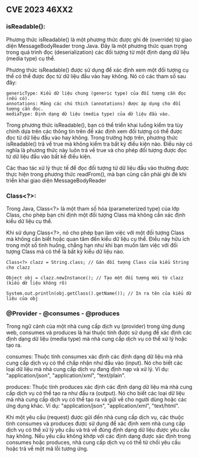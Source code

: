 
## CVE 2023 46XX2

### isReadable(): 
Phương thức isReadable() là một phương thức được ghi đè (override) từ giao diện MessageBodyReader trong Java. Đây là một phương thức quan trọng trong quá trình đọc (deserialization) các đối tượng từ một định dạng dữ liệu (media type) cụ thể.

Phương thức isReadable() được sử dụng để xác định xem một đối tượng cụ thể có thể được đọc từ dữ liệu đầu vào hay không. Nó có các tham số sau đây:

```type: Lớp đối tượng cần đọc.
genericType: Kiểu dữ liệu chung (generic type) của đối tượng cần đọc (nếu có).
annotations: Mảng các chú thích (annotations) được áp dụng cho đối tượng cần đọc.
mediaType: Định dạng dữ liệu (media type) của dữ liệu đầu vào.
```

Trong phương thức isReadable(), bạn có thể triển khai luồng kiểm tra tùy chỉnh dựa trên các thông tin trên để xác định xem đối tượng có thể được đọc từ dữ liệu đầu vào hay không. Trong trường hợp trên, phương thức isReadable() trả về true mà không kiểm tra bất kỳ điều kiện nào. Điều này có nghĩa là phương thức này luôn trả về true và cho phép đối tượng được đọc từ dữ liệu đầu vào bất kể điều kiện.

Các thao tác xử lý thực tế để đọc đối tượng từ dữ liệu đầu vào thường được thực hiện trong phương thức readFrom(), mà bạn cũng cần phải ghi đè khi triển khai giao diện MessageBodyReader



### Class<?>: 
Trong Java, Class<?> là một tham số hóa (parameterized type) của lớp Class, cho phép bạn chỉ định một đối tượng Class mà không cần xác định kiểu dữ liệu cụ thể.

Khi sử dụng Class<?>, nó cho phép bạn làm việc với một đối tượng Class mà không cần biết hoặc quan tâm đến kiểu dữ liệu cụ thể. Điều này hữu ích trong một số tình huống, chẳng hạn như khi bạn muốn làm việc với đối tượng Class mà có thể là bất kỳ kiểu dữ liệu nào.

```
Class<?> clazz = String.class; // Gán đối tượng Class của kiểu String cho clazz

Object obj = clazz.newInstance(); // Tạo một đối tượng mới từ clazz (kiểu dữ liệu không rõ)

System.out.println(obj.getClass().getName()); // In ra tên của kiểu dữ liệu của obj
```

### @Provider - @consumes - @produces
Trong ngữ cảnh của một nhà cung cấp dịch vụ (provider) trong ứng dụng web, consumes và produces là hai thuộc tính được sử dụng để xác định các định dạng dữ liệu (media type) mà nhà cung cấp dịch vụ có thể xử lý hoặc tạo ra.

consumes: Thuộc tính consumes xác định các định dạng dữ liệu mà nhà cung cấp dịch vụ có thể chấp nhận như đầu vào (input). Nó cho biết các loại dữ liệu mà nhà cung cấp dịch vụ đang định nạp và xử lý. Ví dụ: "application/json", "application/xml", "text/plain".

produces: Thuộc tính produces xác định các định dạng dữ liệu mà nhà cung cấp dịch vụ có thể tạo ra như đầu ra (output). Nó cho biết các loại dữ liệu mà nhà cung cấp dịch vụ có thể tạo ra và gửi về cho người dùng hoặc các ứng dụng khác. Ví dụ: "application/json", "application/xml", "text/html".

Khi một yêu cầu (request) được gửi đến nhà cung cấp dịch vụ, các thuộc tính consumes và produces được sử dụng để xác định xem nhà cung cấp dịch vụ có thể xử lý yêu cầu và trả về đúng định dạng dữ liệu được yêu cầu hay không. Nếu yêu cầu không khớp với các định dạng được xác định trong consumes hoặc produces, nhà cung cấp dịch vụ có thể từ chối yêu cầu hoặc trả về một mã lỗi tương ứng.